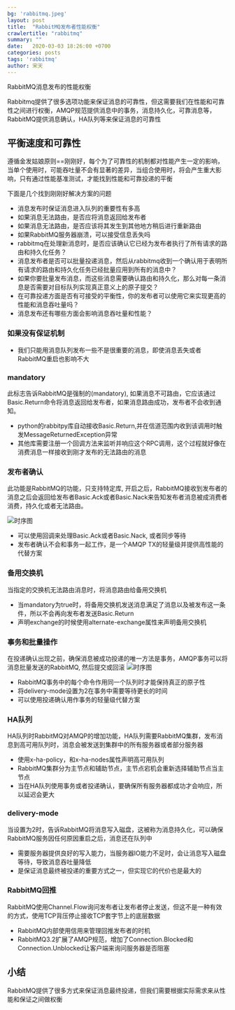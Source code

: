 ```yaml
---
bg: 'rabbitmq.jpeg'
layout: post
title:  "RabbitMQ发布者性能权衡"
crawlertitle: "rabbitmq"
summary: ""
date:   2020-03-03 18:26:00 +0700
categories: posts
tags: 'rabbitmq'
author: 宋天
---
```


RabbitMQ消息发布的性能权衡




Rabbitmq提供了很多选项功能来保证消息的可靠性，但这需要我们在性能和可靠性之间进行权衡，AMQP规范提供消息中的事务，消息持久化，可靠消息等，RabbitMQ提供消息确认，HA队列等来保证消息的可靠性


## 平衡速度和可靠性

遵循金发姑娘原则==刚刚好，每个为了可靠性的机制都对性能产生一定的影响，当单个使用时，可能吞吐量不会有显著的差异，当组合使用时，将会产生重大影响，只有通过性能基准测试，才能找到性能和可靠投递的平衡

下面是几个找到刚刚好解决方案的问题

- 消息发布时保证消息进入队列的重要性有多高
- 如果消息无法路由，是否应将消息返回给发布者
- 如果消息无法路由，是否应该将其发生到其他地方稍后进行重新路由
- 如果RabbitMQ服务器崩溃，可以接受信息丢失吗
- rabbitmq在处理新消息时，是否应该确认它已经为发布者执行了所有请求的路由和持久化任务？
- 消息发布者是否可以批量投递消息，然后从rabbitmq收到一个确认用于表明所有请求的路由和持久化任务已经批量应用到所有的消息中？
- 如果你要批量发布消息，而这些消息需要确认路由和持久化，那么对每一条消息是否需要对目标队列实现真正意义上的原子提交？
- 在可靠投递方面是否有可接受的平衡性，你的发布者可以使用它来实现更高的性能和消息吞吐量吗？
- 消息发布还有哪些方面会影响消息吞吐量和性能？

### 如果没有保证机制

- 我们只能用消息队列发布一些不是很重要的消息，即使消息丢失或者RabbitMQ重启也影响不大

### mandatory

此标志告诉RabbitMQ是强制的(mandatory), 如果消息不可路由，它应该通过Basic.Return命令将消息返回给发布者，如果消息路由成功，发布者不会收到通知。

- python的rabbitpy库自动接收Basic.Return,并在信道范围内收到该调用时触发MessageReturnedException异常
- 其他库需要注册一个回调方法来监听并响应这个RPC调用，这个过程就好像在消费消息一样接收到刚才发布的无法路由的消息

### 发布者确认

此功能是RabbitMQ的功能，只支持特定库, 开启之后，RabbitMQ接收到发布者的消息之后会返回给发布者Basic.Ack或者Basic.Nack来告知发布者消息被成消费者消费，持久化或者无法路由。

![时序图](https://cdn.jsdelivr.net/gh/songjiyang/myPic@main/blog/04fig04_alt.jpg)

- 可以使用回调来处理Basic.Ack或者Basic.Nack, 或者同步等待
- 发布者确认不会和事务一起工作，是一个AMQP TX的轻量级并提供高性能的代替方案

### 备用交换机

当指定的交换机无法路由消息时，将消息路由给备用交换机

- 当mandatory为true时，将备用交换机发送消息满足了消息以及被发布这一条件，所以不会再向发布者发送Basic.Return
- 声明exchange的时候使用alternate-exchange属性来声明备用交换机


### 事务和批量操作

在投递确认出现之前，确保消息被成功投递的唯一方法是事务，AMQP事务可以将消息批量发送的RabbitMQ, 然后提交或回滚
![时序图](https://cdn.jsdelivr.net/gh/songjiyang/myPic@main/blog/04fig06_alt.jpg)

- RabbitMQ事务中的每个命令作用同一个队列时才能保持真正的原子性
- 将delivery-mode设置为2在事务中需要等待更长的时间
- 可以使用投递确认用作事务的轻量级代替方案


### HA队列

HA队列时RabbitMQ对AMQP的增加功能，HA队列需要RabbitMQ集群，发布消息到高可用队列时，消息会被发送到集群中的所有服务器或者部分服务器

- 使用x-ha-policy，和x-ha-nodes属性声明高可用队列
- RabbitMQ集群分为主节点和辅助节点，主节点宕机会重新选择辅助节点当主节点
- 当在HA队列使用事务或者投递确认，要确保所有服务器都成功才会响应，所以延迟会更大

### delivery-mode

当设置为2时，告诉RabbitMQ将消息写入磁盘，这被称为消息持久化，可以确保RabbitMQ服务因任何原因重启之后，消息还在队列中

- 需要服务器提供良好的写入能力，当服务器IO能力不足时，会让消息写入磁盘等待，导致消息吞吐量降低
- 是保证消息最终被投递的重要方式之一，但实现它的代价也是最大的


### RabbitMQ回推

RabbitMQ使用Channel.Flow询问发布者让发布者停止发送，但这不是一种有效的方式，使用TCP背压停止接收TCP套字节上的底层数据

- RabbitMQ内部使用信用来管理回推发布者的时机
- RabbitMQ3.2扩展了AMQP规范，增加了Connection.Blocked和Connection.Unblocked让客户端来询问服务器是否阻塞


## 小结

RabbitMQ提供了很多方式来保证消息最终投递，但我们需要根据实际需求来从性能和保证之间做权衡